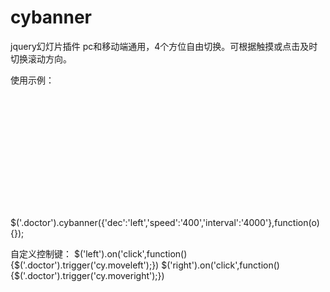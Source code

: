 # cybanner
jquery幻灯片插件
pc和移动端通用，4个方位自由切换。可根据触摸或点击及时切换滚动方向。

使用示例：

<code>
<div class="doctor">
			<div class="doctor-item">
				<img src="images/d2.jpg" alt="" />
			</div>
			<div class="doctor-item">
				<img src="images/d1.jpg" alt="" />
			</div>
</div>
</code>

$('.doctor').cybanner({'dec':'left','speed':'400','interval':'4000'},function(o){});

自定义控制键：
$('left').on('click',function(){$('.doctor').trigger('cy.moveleft');})
$('right').on('click',function(){$('.doctor').trigger('cy.moveright');})

